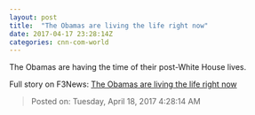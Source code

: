 ```yaml
---
layout: post
title:  "The Obamas are living the life right now"
date: 2017-04-17 23:28:14Z
categories: cnn-com-world
---
```


The Obamas are having the time of their post-White House lives.


Full story on F3News: [The Obamas are living the life right now](http://www.f3nws.com/n/mjhfKC)

> Posted on: Tuesday, April 18, 2017 4:28:14 AM
